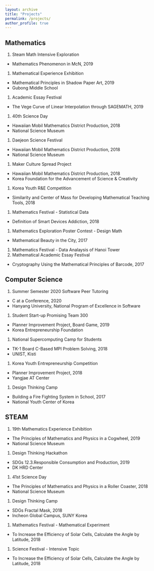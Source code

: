 ```yaml
---
layout: archive
title: "Projects"
permalink: /projects/
author_profile: true
---
```


## Mathematics
1. Steam Math Intensive Exploration
  * Mathematics Phenomenon in McN, 2019
1. Mathematical Experience Exhibition
  * Mathematical Principles in Shadow Paper Art, 2019
  * Gubong Middle School
1. Academic Essay Festival
  * The Vege Curve of Linear Interpolation through SAGEMATH, 2019
1. 40th Science Day
  * Hawaiian Mobil Mathematics District Production, 2018
  * National Science Museum
1. Daejeon Science Festival
  * Hawaiian Mobil Mathematics District Production, 2018
  * National Science Museum
1. Maker Culture Spread Project
  * Hawaiian Mobil Mathematics District Production, 2018
  * Korea Foundation for the Advancement of Science & Creativity
1. Korea Youth R&E Competition
  * Similarity and Center of Mass for Developing Mathematical Teaching Tools, 2018
1. Mathematics Festival - Statistical Data
  * Definition of Smart Devices Addiction, 2018
1. Mathematics Exploration Poster Contest - Design Math
  * Mathematical Beauty in the City, 2017
1. Mathematics Festival - Data Analaysis of Hanoi Tower
1. Mathematical Academic Essay Festival
  * Cryptography Using the Mathematical Principles of Barcode, 2017

## Computer Science
1. Summer Semester 2020 Software Peer Tutoring
  * C at a Conference, 2020
  * Hanyang University, National Program of Excellence in Software
1. Student Start-up Promising Team 300
  * Planner Improvement Project, Board Game, 2019
  * Korea Entrepreneurship Foundation
1. National Supercomputing Camp for Students
  * TK-1 Board C-Based MPI Problem Solving, 2018
  * UNIST, Kisti
1. Korea Youth Entrepreneurship Competition
  * Planner Improvement Project, 2018
  * Yangjae AT Center
1. Design Thinking Camp
  * Building a Fire Fighting System in School, 2017
  * National Youth Center of Korea
  
## STEAM
1. 19th Mathematics Experience Exhibition
  * The Principles of Mathematics and Physics in a Cogwheel, 2019
  * National Science Museum
1. Design Thinking Hackathon
  * SDGs 12.3.Responsible Consumption and Production, 2019
  * DK HRD Center
1. 41st Science Day
  * The Principles of Mathematics and Physics in a Roller Coaster, 2018
  * National Science Museum
1. Design Thinking Camp
  * SDGs Fractal Mask, 2018
  * Incheon Global Campus, SUNY Korea
1. Mathematics Festival - Mathematical Experiment
  * To Increase the Efficiency of Solar Cells, Calculate the Angle by Latitude, 2018
1. Science Festival - Intensive Topic
  * To Increase the Efficiency of Solar Cells, Calculate the Angle by Latitude, 2018

<!--
{% if author.googlescholar %}
  You can also find my articles on <u><a href="{{author.googlescholar}}">my Google Scholar profile</a>.</u>
{% endif %}

{% include base_path %}

{% for post in site.publications reversed %}
  {% include archive-single.html %}
{% endfor %}
-->
